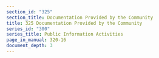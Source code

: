 ```yaml
---
section_id: "325"
section_title: Documentation Provided by the Community
title: 325 Documentation Provided by the Community
series_id: "300"
series_title: Public Information Activities
page_in_manual: 320-16
document_depth: 3
---
```

